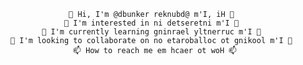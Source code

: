                  👋 Hi, I'm @dbunker reknubd@ m'I, iH 👋
                👀 I'm interested in ni detseretni m'I 👀
           🌱 I'm currently learning gninrael yltnerruc m'I 🌱
    💞️ I'm looking to collaborate on no etaroballoc ot gnikool m'I 💞️
                  📫 How to reach me em hcaer ot woH 📫
